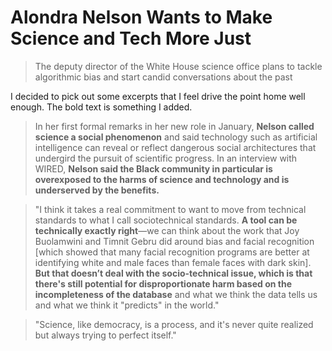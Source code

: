 # Alondra Nelson Wants to Make Science and Tech More Just

> The deputy director of the White House science office plans to tackle
> algorithmic bias and start candid conversations about the past

I decided to pick out some excerpts that I feel drive the point home well
enough. The bold text is something I added.

> In her first formal remarks in her new role in January, **Nelson called
> science a social phenomenon** and said technology such as artificial
> intelligence can reveal or reflect dangerous social architectures that
> undergird the pursuit of scientific progress. In an interview with WIRED,
> **Nelson said the Black community in particular is overexposed to the harms of
> science and technology and is underserved by the benefits.**

> "I think it takes a real commitment to want to move from technical standards
> to what I call sociotechnical standards. **A tool can be technically exactly
> right**—we can think about the work that Joy Buolamwini and Timnit Gebru did
> around bias and facial recognition [which showed that many facial recognition
> programs are better at identifying white and male faces than female faces with
> dark skin]. **But that doesn’t deal with the socio-technical issue, which is
> that there's still potential for disproportionate harm based on the
> incompleteness of the database** and what we think the data tells us and what
> we think it "predicts" in the world."

> "Science, like democracy, is a process, and it's never quite realized but
> always trying to perfect itself."
